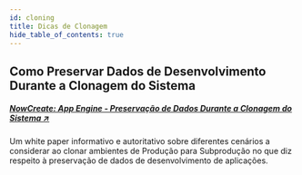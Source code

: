```yaml
---
id: cloning
title: Dicas de Clonagem
hide_table_of_contents: true
---
```


## Como Preservar Dados de Desenvolvimento Durante a Clonagem do Sistema

##### [NowCreate: App Engine - Preservação de Dados Durante a Clonagem do Sistema ↗ ](https://nowlearning.servicenow.com/nowcreate?id=nc_asset&asset_id=a796de008757d150d3be437e0ebb35fb)

Um white paper informativo e autoritativo sobre diferentes cenários a considerar ao clonar ambientes de Produção para Subprodução no que diz respeito à preservação de dados de desenvolvimento de aplicações.
